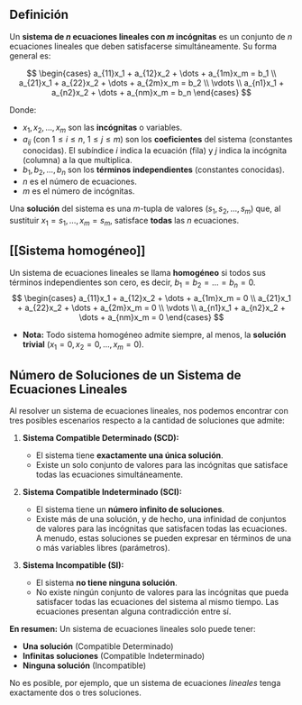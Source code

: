 ## Definición
Un **sistema de $n$ ecuaciones lineales con $m$ incógnitas** es un conjunto de $n$ ecuaciones lineales que deben satisfacerse simultáneamente. Su forma general es:

$$
\begin{cases}
a_{11}x_1 + a_{12}x_2 + \dots + a_{1m}x_m = b_1 \\
a_{21}x_1 + a_{22}x_2 + \dots + a_{2m}x_m = b_2 \\
\vdots \\
a_{n1}x_1 + a_{n2}x_2 + \dots + a_{nm}x_m = b_n
\end{cases}
$$

Donde:
*   $x_1, x_2, \dots, x_m$ son las **incógnitas** o variables.
*   $a_{ij}$ (con $1 \le i \le n$, $1 \le j \le m$) son los **coeficientes** del sistema (constantes conocidas). El subíndice $i$ indica la ecuación (fila) y $j$ indica la incógnita (columna) a la que multiplica.
*   $b_1, b_2, \dots, b_n$ son los **términos independientes** (constantes conocidas).
*   $n$ es el número de ecuaciones.
*   $m$ es el número de incógnitas.

Una **solución** del sistema es una $m$-tupla de valores $(s_1, s_2, \dots, s_m)$ que, al sustituir $x_1=s_1, \dots, x_m=s_m$, satisface **todas** las $n$ ecuaciones.

## [[Sistema homogéneo]]
Un sistema de ecuaciones lineales se llama **homogéneo** si todos sus términos independientes son cero, es decir, $b_1 = b_2 = \dots = b_n = 0$.
$$
\begin{cases}
a_{11}x_1 + a_{12}x_2 + \dots + a_{1m}x_m = 0 \\
a_{21}x_1 + a_{22}x_2 + \dots + a_{2m}x_m = 0 \\
\vdots \\
a_{n1}x_1 + a_{n2}x_2 + \dots + a_{nm}x_m = 0
\end{cases}
$$
*   **Nota:** Todo sistema homogéneo admite siempre, al menos, la **solución trivial** $(x_1=0, x_2=0, \dots, x_m=0)$.

## Número de Soluciones de un Sistema de Ecuaciones Lineales

Al resolver un sistema de ecuaciones lineales, nos podemos encontrar con tres posibles escenarios respecto a la cantidad de soluciones que admite:

1.  **Sistema Compatible Determinado (SCD):**
    *   El sistema tiene **exactamente una única solución**.
    *   Existe un solo conjunto de valores para las incógnitas que satisface todas las ecuaciones simultáneamente.

2.  **Sistema Compatible Indeterminado (SCI):**
    *   El sistema tiene un **número infinito de soluciones**.
    *   Existe más de una solución, y de hecho, una infinidad de conjuntos de valores para las incógnitas que satisfacen todas las ecuaciones. A menudo, estas soluciones se pueden expresar en términos de una o más variables libres (parámetros).

3.  **Sistema Incompatible (SI):**
    *   El sistema **no tiene ninguna solución**.
    *   No existe ningún conjunto de valores para las incógnitas que pueda satisfacer todas las ecuaciones del sistema al mismo tiempo. Las ecuaciones presentan alguna contradicción entre sí.

**En resumen:** Un sistema de ecuaciones lineales solo puede tener:
*   **Una solución** (Compatible Determinado)
*   **Infinitas soluciones** (Compatible Indeterminado)
*   **Ninguna solución** (Incompatible)

No es posible, por ejemplo, que un sistema de ecuaciones *lineales* tenga exactamente dos o tres soluciones.

